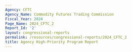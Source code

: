 ```yaml
---
Agency: CFTC
Agency_Name: Commodity Futures Trading Commission
Fiscal_Year: 2024
Page_Name: 2024_CFTC_2
Report_Id: '2'
layout: congressional-reports
permalink: /resources/congressional-reports/2024_CFTC_2
title: Agency High-Priority Program Report
---
```

